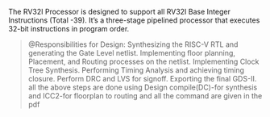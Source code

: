The RV32I Processor is designed to support all RV32I Base Integer Instructions (Total -39).
It’s a three-stage pipelined processor that executes 32-bit instructions in program order.
>@Responsibilities for Design:
Synthesizing the RISC-V RTL and generating the Gate Level netlist.
>Implementing floor planning, Placement, and Routing processes on the netlist.
>Implementing Clock Tree Synthesis.
>Performing Timing Analysis and achieving timing closure.
>Perform DRC and LVS for signoff.
>Exporting the final GDS-II.
>all the above steps are done using Design compile(DC)-for synthesis and ICC2-for floorplan to routing
and all the command are given in  the pdf 
